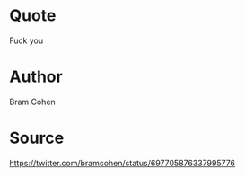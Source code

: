 # Quote
Fuck you
# Author
Bram Cohen  
# Source
https://twitter.com/bramcohen/status/697705876337995776
